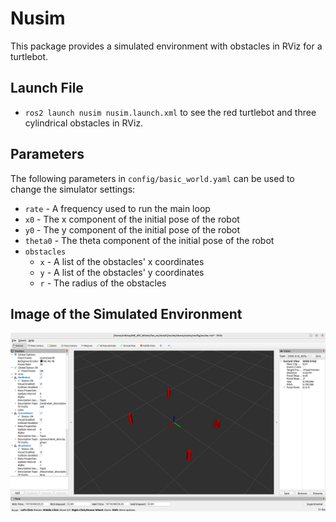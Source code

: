 # Nusim
This package provides a simulated environment with obstacles in RViz for a turtlebot.
## Launch File
* `ros2 launch nusim nusim.launch.xml` to see the red turtlebot and three cylindrical obstacles in RViz.
## Parameters
The following parameters in `config/basic_world.yaml` can be used to change the simulator settings:
* `rate` - A frequency used to run the main loop
* `x0` - The x component of the initial pose of the robot
* `y0` - The y component of the initial pose of the robot
* `theta0` - The theta component of the initial pose of the robot
* `obstacles`
    * `x` - A list of the obstacles' x coordinates
    * `y` - A list of the obstacles' y coordinates
    * `r` - The radius of the obstacles
## Image of the Simulated Environment
![](images/nusim1.png)